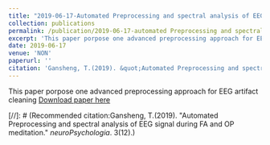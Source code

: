 ```yaml
---
title: "2019-06-17-Automated Preprocessing and spectral analysis of EEG signal during FA and OP meditation"
collection: publications
permalink: /publication/2019-06-17-automated Preprocessing and spectral analysis of EEG signal during FA and OP meditation
excerpt: 'This paper porpose one advanced preprocessing approach for EEG artifact cleaning'
date: 2019-06-17
venue: 'NON'
paperurl: ''
citation: 'Gansheng, T.(2019). &quot;Automated Preprocessing and spectral analysis of EEG signal during FA and OP meditation.&quot; <i>neuroPsychologia</i>. 3(12).'
---
```

This paper porpose one advanced preprocessing approach for EEG artifact cleaning 
[Download paper here](/files/publications/jalon_6%20.pdf)

[//]: # (Recommended citation:Gansheng, T.(2019). &quot;Automated Preprocessing and spectral analysis of EEG signal during FA and OP meditation.&quot; <i>neuroPsychologia</i>. 3(12).)
